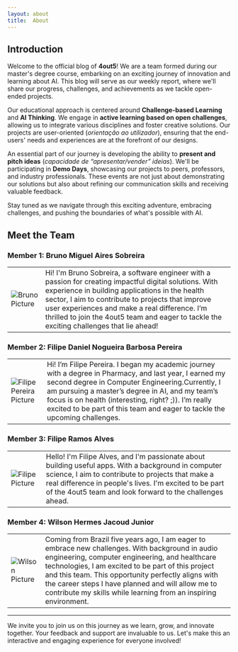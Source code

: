 ```yaml
---
layout: about
title:  About
---
```


## Introduction

Welcome to the official blog of **4out5**! We are a team formed during our master's degree course, embarking on an exciting journey of innovation and learning about AI. This blog will serve as our weekly report, where we'll share our progress, challenges, and achievements as we tackle open-ended projects.

Our educational approach is centered around **Challenge-based Learning** and **AI Thinking**. We engage in **active learning based on open challenges**, allowing us to integrate various disciplines and foster creative solutions. Our projects are user-oriented (*orientação ao utilizador*), ensuring that the end-users' needs and experiences are at the forefront of our designs.

An essential part of our journey is developing the ability to **present and pitch ideas** (*capacidade de “apresentar/vender” ideias*). We'll be participating in **Demo Days**, showcasing our projects to peers, professors, and industry professionals. These events are not just about demonstrating our solutions but also about refining our communication skills and receiving valuable feedback.

Stay tuned as we navigate through this exciting adventure, embracing challenges, and pushing the boundaries of what's possible with AI.

## Meet the Team

### Member 1: Bruno Miguel Aires Sobreira

|                                                                                                   |                                                                                                                                                                                                                                                                                                                                                               |
|---------------------------------------------------------------------------------------------------|---------------------------------------------------------------------------------------------------------------------------------------------------------------------------------------------------------------------------------------------------------------------------------------------------------------------------------------------------------------|
| <img src="https://4out5.github.io/blog/assets/images/bruno_profile_pic.jpeg" alt="Bruno Picture" > | Hi! I'm Bruno Sobreira, a software engineer with a passion for creating impactful digital solutions. With experience in building applications in the health sector, I aim to contribute to projects that improve user experiences and make a real difference. I’m thrilled to join the 4out5 team and eager to tackle the exciting challenges that lie ahead! |


### Member 2: Filipe Daniel Nogueira Barbosa Pereira


|                                                                                                                    |                                                                                                                                                                                                                                                                                                                                                      |
|--------------------------------------------------------------------------------------------------------------------|------------------------------------------------------------------------------------------------------------------------------------------------------------------------------------------------------------------------------------------------------------------------------------------------------------------------------------------------------|
| <img src="https://4out5.github.io/blog/assets/images/filipePereira_profile_pic.jpg" alt="Filipe Pereira Picture" > | Hi! I’m Filipe Pereira. I began my academic journey with a degree in Pharmacy, and last year, I earned my second degree in Computer Engineering.Currently, I am pursuing a master’s degree in AI, and my team’s focus is on health (interesting, right? ;)). I’m really excited to be part of this team and eager to tackle the upcoming challenges. |


### Member 3: Filipe Ramos Alves

|                                                                                                     |                                                                                                                                                                                                                                                                                  |
|-----------------------------------------------------------------------------------------------------|----------------------------------------------------------------------------------------------------------------------------------------------------------------------------------------------------------------------------------------------------------------------------------|
| <img src="https://4out5.github.io/blog/assets/images/filipe_profile_pic.png" alt="Filipe Picture" > | Hello! I'm Filipe Alves, and I'm passionate about building useful apps. With a background in computer science, I aim to contribute to projects that make a real difference in people's lives. I'm excited to be part of the 4out5 team and look forward to the challenges ahead. |


### Member 4: Wilson Hermes Jacoud Junior

|                                                                                                       |                                                                                                                                                                                                                                                                                                                                                                                         |
|-------------------------------------------------------------------------------------------------------|-----------------------------------------------------------------------------------------------------------------------------------------------------------------------------------------------------------------------------------------------------------------------------------------------------------------------------------------------------------------------------------------|
| <img src="https://4out5.github.io/blog//assets/images/wjacoud_profile_pic.png" alt="Wilson Picture" > | Coming from Brazil five years ago, I am eager to embrace new challenges. With background in audio engineering, computer engineering, and healthcare technologies, I am excited to be part of this project and this team. This opportunity perfectly aligns with the career steps I have planned and will allow me to contribute my skills while learning from an inspiring environment. |



---
We invite you to join us on this journey as we learn, grow, and innovate together. Your feedback and support are invaluable to us. Let's make this an interactive and engaging experience for everyone involved!